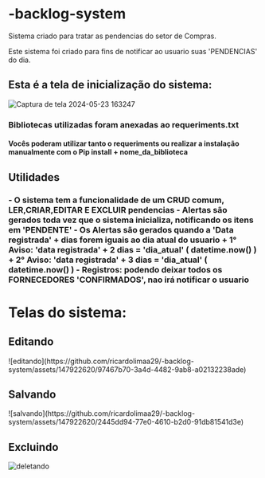 # -backlog-system
Sistema criado para tratar as pendencias do setor de Compras.

Este sistema foi criado para fins de notificar ao usuario suas 'PENDENCIAS' do dia.

<h2>Esta é a tela de inicialização do sistema:</h2>

![Captura de tela 2024-05-23 163247](https://github.com/ricardolimaa29/-backlog-system/assets/147922620/71249c76-c1d5-4818-90d4-f08d64076e42)


<h3>Bibliotecas utilizadas foram anexadas ao requeriments.txt</h3>
<h4>Vocês poderam utilizar tanto o requeriments ou realizar a instalação manualmente com o Pip install + nome_da_biblioteca </h4>

<h2>Utilidades</h2>
<h3>
  - O sistema tem a funcionalidade de um CRUD comum, LER,CRIAR,EDITAR E EXCLUIR pendencias
  - Alertas são gerados toda vez que o sistema inicializa, notificando os itens em 'PENDENTE'
  - Os Alertas são gerados quando a 'Data registrada' + dias forem iguais ao dia atual do usuario
    + 1° Aviso: 'data registrada' + 2 dias = 'dia_atual' ( datetime.now() )
    + 2° Aviso: 'data registrada' + 3 dias = 'dia_atual' ( datetime.now() )
  - Registros: podendo deixar todos os FORNECEDORES 'CONFIRMADOS', nao irá notificar o usuario
</h3>

<h1>Telas do sistema:</h1>

  <h2>Editando</h2>
![editando](https://github.com/ricardolimaa29/-backlog-system/assets/147922620/97467b70-3a4d-4482-9ab8-a02132238ade)

  <h2>Salvando</h2>
![salvando](https://github.com/ricardolimaa29/-backlog-system/assets/147922620/2445dd94-77e0-4610-b2d0-91db81541d3e)

  <h2>Excluindo</h2>

![deletando](https://github.com/ricardolimaa29/-backlog-system/assets/147922620/36e981e1-dbcf-405c-aecf-a5b3f0c22352)

